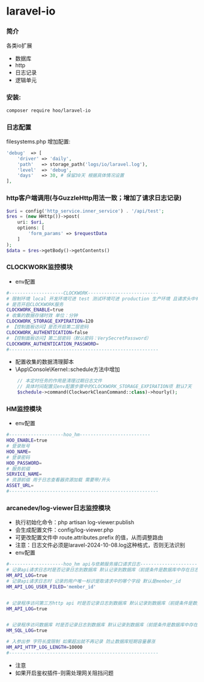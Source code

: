 # laravel-io

### 简介
各类io扩展
- 数据库
- http
- 日志记录
- 逻辑单元

### 安装:
```bash
composer require hoo/laravel-io
```

### 日志配置
filesystems.php 增加配置:
```php
'debug'  => [
    'driver' => 'daily',
    'path'   => storage_path('logs/io/laravel.log'),
    'level'  => 'debug',
    'days'   => 30, # 保留30天 根据具体情况设置
],
```

### http客户端调用(与GuzzleHttp用法一致；增加了请求日志记录)
```php
$uri = config('http_service.inner_service') . '/api/test';
$res = (new HHttp())->post(
    uri: $uri,
    options: [
        'form_params' => $requestData
    ]
);
$data = $res->getBody()->getContents()
```

### CLOCKWORK监控模块
- env配置
```bash
#--------------------CLOCKWORK--------------------------
# 限制环境 local 开发环境可进 test 测试环境可进 production 生产环境 且请求头中有灰度标识可进 其它环境不可进
# 是否开启CLOCKWORK服务
CLOCKWORK_ENABLE=true
# 收集的数据存储时效 单位：分钟
CLOCKWORK_STORAGE_EXPIRATION=120
# 【控制面板访问】是否开启第二层密码
CLOCKWORK_AUTHENTICATION=false
# 【控制面板访问】第二层密码（默认密码：VerySecretPassword）
CLOCKWORK_AUTHENTICATION_PASSWORD=
#-------------------------------------------------------
```
- 配置收集的数据清理脚本
- \App\Console\Kernel::schedule方法中增加
```php
    // 本定时任务的作用是清理过期日志文件
    // 具体时间配置见env配置步骤中的CLOCKWORK_STORAGE_EXPIRATION项 默认7天
    $schedule->command(ClockworkCleanCommand::class)->hourly();
```

### HM监控模块
- env配置
```bash
#--------------------hoo_hm--------------------------
HOO_ENABLE=true
# 登录账号
HOO_NAME=
# 登录密码
HOO_PASSWORD=
# 服务前缀
SERVICE_NAME=
# 资源前缀 用于日志查看器资源加载 需要带/开头
ASSET_URL=
#-------------------------------------------------------
```

### arcanedev/log-viewer日志监控模块
- 执行初始化命令：php artisan log-viewer:publish
- 会生成配置文件：config/log-viewer.php
- 可更改配置文件中 route.attributes.prefix 的值，从而调整路由
- 注意：日志文件必须是laravel-2024-10-08.log这种格式，否则无法识别
- env配置
```bash
#--------------------hoo_hm api与依赖服务接口请求日志--------------------------
# 记录api请求日志时是否记录日志到数据库 默认记录到数据库（前提条件是数据库中存在日志表）
HM_API_LOG=true
# 记录api请求日志时 记录的用户唯一标识是取请求中的哪个字段 默认是member_id
HM_API_LOG_USER_FILED='member_id'


# 记录程序访问第三方http api 时是否记录日志到数据库 默认记录到数据库（前提条件是数据库中存在日志表）
HM_API_LOG=true


# 记录程序访问数据库 时是否记录日志到数据库 默认记录到数据库（前提条件是数据库中存在日志表）
HM_SQL_LOG=true

# 入参出参 字符长度限制 如果超出就不再记录 防止数据库短期容量暴涨
HM_API_HTTP_LOG_LENGTH=10000
#-------------------------------------------------------
```

- 注意
- 如果开启鉴权插件-则需处理网关阻挡问题
